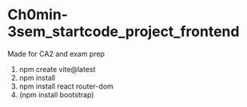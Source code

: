 # Ch0min-3sem_startcode_project_frontend
Made for CA2 and exam prep

1. npm create vite@latest
2. npm install
4. npm install react router-dom
5. (npm install bootstrap)
